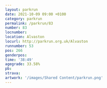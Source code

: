 ```yaml
---
layout: parkrun
date: 2021-10-09 09:00 +0100
category: parkrun
permalink: /parkrun/83
number: 83
locnumber: 
location: Alvaston
locurl: http://parkrun.org.uk/Alvaston
runnumber: 53
pos: 266
genderpos: 
time: '38:49'
agegrade: 33.58%
pb: 
strava: 
artwork: '/images/Shared Content/parkrun.png'
---
```

